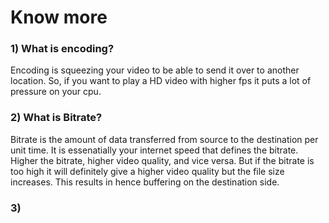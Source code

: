 # Know more
### 1) What is encoding?
Encoding is squeezing your video to be able to send it over to another location. 
So, if you want to play a HD video with higher fps it puts a lot of pressure on your cpu.
### 2) What is Bitrate?
Bitrate  is the amount of data transferred from source to the destination per unit time. It is essenatially your internet speed that defines the bitrate. Higher the bitrate, higher video quality, and vice versa. But if the bitrate is too high it will definitely give a higher video quality but the file size increases. This results in  hence buffering on the destination side.
### 3) 
